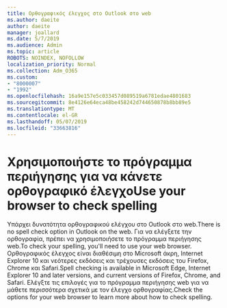 ```yaml
---
title: Ορθογραφικός έλεγχος στο Outlook στο web
ms.author: daeite
author: daeite
manager: joallard
ms.date: 5/7/2019
ms.audience: Admin
ms.topic: article
ROBOTS: NOINDEX, NOFOLLOW
localization_priority: Normal
ms.collection: Adm_O365
ms.custom:
- "8000007"
- "1992"
ms.openlocfilehash: 16a9e157e5c033457d089519a6781edae4801683
ms.sourcegitcommit: 8e4126e64eca48be458242d744650878b8bb89e5
ms.translationtype: MT
ms.contentlocale: el-GR
ms.lasthandoff: 05/07/2019
ms.locfileid: "33663816"
---
```

# <a name="use-your-browser-to-check-spelling"></a><span data-ttu-id="85ce2-102">Χρησιμοποιήστε το πρόγραμμα περιήγησης για να κάνετε ορθογραφικό έλεγχο</span><span class="sxs-lookup"><span data-stu-id="85ce2-102">Use your browser to check spelling</span></span>

<span data-ttu-id="85ce2-103">Υπάρχει δυνατότητα ορθογραφικού ελέγχου στο Outlook στο web.</span><span class="sxs-lookup"><span data-stu-id="85ce2-103">There is no spell check option in Outlook on the web.</span></span> <span data-ttu-id="85ce2-104">Για να ελέγξετε την ορθογραφία, πρέπει να χρησιμοποιήσετε το πρόγραμμα περιήγησης web.</span><span class="sxs-lookup"><span data-stu-id="85ce2-104">To check your spelling, you'll need to use your web browser.</span></span> <span data-ttu-id="85ce2-105">Ορθογραφικός έλεγχος είναι διαθέσιμη στο Microsoft άκρη, Internet Explorer 10 και νεότερες εκδόσεις και τρέχουσες εκδόσεις του Firefox, Chrome και Safari.</span><span class="sxs-lookup"><span data-stu-id="85ce2-105">Spell checking is available in Microsoft Edge, Internet Explorer 10 and later versions, and current versions of Firefox, Chrome, and Safari.</span></span> <span data-ttu-id="85ce2-106">Ελέγξτε τις επιλογές για το πρόγραμμα περιήγησης web για να μάθετε περισσότερα σχετικά με τον έλεγχο ορθογραφίας.</span><span class="sxs-lookup"><span data-stu-id="85ce2-106">Check the options for your web browser to learn more about how to check spelling.</span></span>